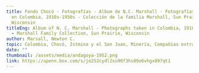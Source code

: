 ```yaml
---
title: Fondo Chocó - Fotografías - Album de N.C. Marshall - Fotografías tomadas
  en Colombia, 1910s-1950s - Colección de la familia Marshall, Sun Prairie,
  Wisconsin
titleEng: Album of N. C. Marshall - Photographs taken in Colombia, 1910s - 1950s
  - Marshall Family Collection, Sun Prairie, Wisconsin
author: Marsall, Newton C.
topic: Colombia, Chocó, Istmina y el San Juan, Minería, Compañías extranjeras
date: ""
thumbnail: /assets/media/andagoya-1952.png
link: https://upenn.box.com/s/jo252cydl2xu90f3hs09o6vhgx897qt1
---
```


